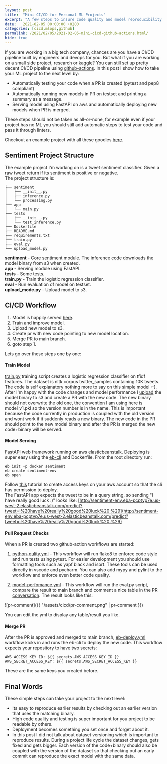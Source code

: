 ```yaml
---
layout: post
title:  "Mini CI/CD for Personal ML Projects"
excerpt: "A few steps to insure code quality and model reproducibility in personal AI projects."
date:   2021-02-05 00:00:00 +0200
categories: [cicd,mlops,github]
permalink: /2021/02/05/2021-02-05-mini-cicd-github-actions.html/
hide: true
---
```


If you are working in a big tech company, chances are you have a CI/CD pipeline built by engineers and devops for you. But what if you are working on a small side project, research or kaggle? You can still set up pretty decent CI/CD pipeline using [github-actions](https://github.com/features/actions). In this post I show how to take your ML project to the next level by:
* Automatically testing your code when a PR is created (pytest and pep8 compliant)
* Automatically running new models in PR on testset and printing a summary as a message.
* Serving model using FastAPI on aws and automatically deploying new models when PR is merged.

These steps should not be taken as all-or-none, for example even if your project has no ML you should still add automatic steps to test your code and pass it through linters. 

Checkout an example project with all these goodies [here](https://github.com/yonigottesman/sentiment).

Sentiment Project Structure
---
The example project I'm  working on is a tweet sentiment classifier. Given a raw tweet return if its sentiment is positive or negative.  
The project structure is:
```
├── sentiment
│   ├── __init__.py
│   ├── inference.py
│   └── processing.py
├── app
│   └── main.py
├── tests
│   ├── __init__.py
│   └── test_inference.py
├── Dockerfile
├── README.md
├── requirements.txt
├── train.py
├── eval.py
└── upload_model.py
```
**sentiment** - Core sentiment module. The inference code downloads the model binary from s3 when created.  
**app** - Serving module using FastAPI.  
**tests** - Some tests.  
**train.py** - Train the logistic regression classifier.  
**eval** - Run evaluation of model on testset.  
**upload_mode.py** - Upload model to s3.  


CI/CD Workflow
--

1. Model is happily served [here](http://sentiment-env.eba-pcptvp7e.us-west-2.elasticbeanstalk.com/predict?tweet=i%20have%20really%20good%20luck%20:%29).
2. Train and improve model.
3. Upload new model to s3.
4. Create pr with new code pointing to new model location.
5. Merge PR to main branch.
6. goto step 1.

Lets go over these steps one by one:


#### Train Model
[train.py](https://github.com/yonigottesman/sentiment/blob/main/train.py) training script creates a logistic regression classifier on tfidf features. The dataset is nltk.corpus twitter_samples containing 10K tweets. The code is self explanatory nothing more to say on this simple model :-).  
After I'm happy with the code changes and model performance I [upload](https://github.com/yonigottesman/sentiment/blob/main/upload_model.py) the model binary to s3 and create a PR with the new code. The new binary should not overwrite the old one, the convention I am using here is model_v1.pkl so the version number is in the name. This is important because the code currently in production is coupled with the old version and wont work if it suddenly reads a new binary. The new code in the PR should point to the new model binary and after the PR is merged the new code+binary will be served.


#### Model Serving
[FastAPI](https://fastapi.tiangolo.com/) web framework running on aws elasticbeanstalk. Deploying is super easy using the [eb-cli](https://docs.aws.amazon.com/elasticbeanstalk/latest/dg/docker.html) and Dockerfile. From the root directory run:
```shell
eb init -p docker sentiment
eb create sentiment-env
eb open
```
Follow [this](https://aws.amazon.com/getting-started/hands-on/set-up-command-line-elastic-beanstalk/) tutorial to create access keys on your aws account so that the cli has permission to deploy.  
The FastAPI app expects the tweet to be in a query string, so sending "I have really good luck :)" looks like: 
[http://sentiment-env.eba-pcptvp7e.us-west-2.elasticbeanstalk.com/predict?tweet=i%20have%20really%20good%20luck%20:%29](http://sentiment-env.eba-pcptvp7e.us-west-2.elasticbeanstalk.com/predict?tweet=i%20have%20really%20good%20luck%20:%29)

#### Pull Request Checks
When a PR is created two github-action workflows are started:
1. [python-qulity.yml]() - This workflow will run flake8 to enforce code style and run tests using pytest. For easier development you should use formatting tools such as yapf black and isort. These tools can be used directly in vscode and pycharm.  You can also add mypy and pylint to the workflow and enforce even better code quality.

2. [model-perfomance.yml]() - This workflow will run the eval.py script, compare the result to main branch and comment a nice table in the PR [conversation](). The result looks like this:

![pr-comment]({{ "/assets/cicd/pr-comment.png" | pr-comment }})

You can edit the yml to display any table/result you like.

#### Merge PR
After the PR is approved and merged to main branch, [eb-deploy.yml]() workflow kicks in and runs the eb-cli to deploy the new code. This workflow expects your repository to have two secrets:
```
AWS_ACCESS_KEY_ID: ${{ secrets.AWS_ACCESS_KEY_ID }}
AWS_SECRET_ACCESS_KEY: ${{ secrets.AWS_SECRET_ACCESS_KEY }}
```
These are the same keys you created before.

Final Words
--
These  simple steps can take your project to the next level:
* Its easy to reproduce earlier results by checking out an earlier version that uses the matching binary.
* High code quality and testing is super important for you project to be readable by others.
* Deployment becomes something you set once and forget about it.
* In this post I did not talk about dataset versioning which is important to reproduce results. During a project life cycle the dataset changes, gets fixed and gets bigger. Each version of the code+binary should also be coupled with the version of the dataset so that checking out an early commit can reproduce the exact model with the same data.








<script src="https://utteranc.es/client.js"
        repo="yonigottesman/yonigottesman.github.io"
        issue-term="pathname"
        label="comment"
        theme="github-light"
        crossorigin="anonymous"
        async>
</script>
